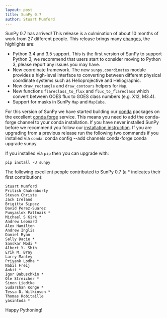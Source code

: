 ```yaml
---
layout: post
title: SunPy 0.7
author: Stuart Mumford
---
```


SunPy 0.7 has arrived! This release is a culmination of about 10 months of work from 27 different people. This release brings many [changes](https://github.com/sunpy/sunpy/blob/0.7/CHANGELOG.md), the highlights are:

* Python 3.4 and 3.5 support. This is the first version of SunPy to support
  Python 3, we recommend that users start to consider moving to Python 3, please
  report any issues you may have.
* New coordinate framework. The new `sunpy.coordinates` module provides a
  high-level interface to converting between different physical coordinate
  systems such as Helioprojective and Heliographic.
* New `draw_rectangle` and `draw_contours` helpers for `Map`.
* New functions `flareclass_to_flux` and `flux_to_flareclass` which convert
  between GOES flux to GOES class numbers (e.g. X12, M3.4).
* Support for masks in SunPy `Map` and `MapCube`.


For this version of SunPy we have started building our [conda]() packages on the excellent [conda forge](http://conda-forge.github.io) service. This means you need to add the conda-forge channel to your conda installation. If you have never installed SunPy before we recommend you follow our [installation instruction](http://docs.sunpy.org/en/stable/installation). If you are upgrading from a previous release run the following two commands if you installed via ``conda``:
    conda config --add channels conda-forge
    conda upgrade sunpy

If you installed via ``pip`` then you can upgrade with:

    pip install -U sunpy


The following excellent people contributed to SunPy 0.7 (a * indicates their first contribution):

    Stuart Mumford
    Pritish Chakraborty
    Steven Christe
    Jack Ireland
    Brigitta Sipocz
    David Perez-Suarez
    Punyaslok Pattnaik *
    Michael S Kirk *
    Andrew Leonard
    Alex Hamilton
    Andrew Inglis
    Daniel Ryan
    Sally Dacie *
    Sanskar Modi *
    Albert Y. Shih
    Erik M. Bray
    Larry Manley
    Priyank Lodha *
    Nabil Freij
    Ankit *
    Igor Babuschkin *
    Ole Streicher *
    Simon Liedtke
    Sudarshan Konge *
    Tessa D. Wilkinson *
    Thomas Robitaille
    yasintoda *
    

Happy Pythoning!
